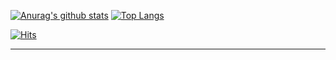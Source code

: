 [![Anurag's github stats](https://github-readme-stats.vercel.app/api?username=ktnkk&count_private=true&show_icons=true&theme=dark)](https://github.com/anuraghazra/github-readme-stats)
[![Top Langs](https://github-readme-stats.vercel.app/api/top-langs/?username=ktnkk&layout=compact&theme=dark)](https://github.com/anuraghazra/github-readme-stats)

[![Hits](https://hits.seeyoufarm.com/api/count/incr/badge.svg?url=https%3A%2F%2Fgithub.com%2Fktnkk%2Fhit-counter&count_bg=%23070707&title_bg=%23070707&icon=&icon_color=%23E7E7E7&title=visitor&edge_flat=true)](https://hits.seeyoufarm.com)

***

<!--START_SECTION:waka-->
<!--END_SECTION:waka-->
